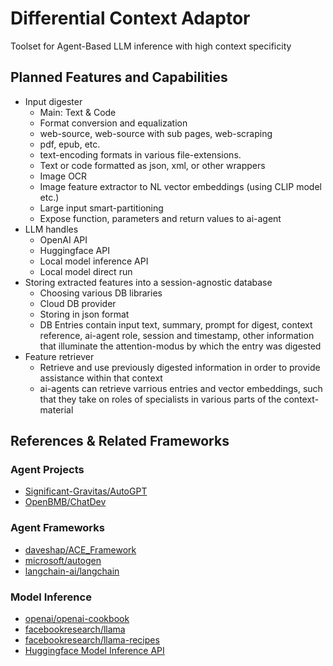 # Differential Context Adaptor
Toolset for Agent-Based LLM inference with high context specificity

## Planned Features and Capabilities
- Input digester
  - Main: Text & Code
  - Format conversion and equalization
  - web-source, web-source with sub pages, web-scraping
  - pdf, epub, etc.
  - text-encoding formats in various file-extensions.
  - Text or code formatted as json, xml, or other wrappers
  - Image OCR
  - Image feature extractor to NL vector embeddings (using CLIP model etc.)
  - Large input smart-partitioning
  - Expose function, parameters and return values to ai-agent
- LLM handles
  - OpenAI API
  - Huggingface API
  - Local model inference API
  - Local model direct run
- Storing extracted features into a session-agnostic database
  - Choosing various DB libraries
  - Cloud DB provider
  - Storing in json format
  - DB Entries contain input text, summary, prompt for digest, context reference, ai-agent role, session and timestamp, other information that illuminate the attention-modus by which the entry was digested
- Feature retriever
  - Retrieve and use previously digested information in order to provide assistance within that context
  - ai-agents can retrieve varrious entries and vector embeddings, such that they take on roles of specialists in various parts of the context-material

## References & Related Frameworks
### Agent Projects
- [Significant-Gravitas/AutoGPT](https://github.com/Significant-Gravitas/AutoGPT)
- [OpenBMB/ChatDev](https://github.com/OpenBMB/ChatDev)

### Agent Frameworks
- [daveshap/ACE_Framework](https://github.com/daveshap/ACE_Framework)
- [microsoft/autogen](https://github.com/microsoft/autogen)
- [langchain-ai/langchain](https://github.com/langchain-ai/langchain)

### Model Inference
- [openai/openai-cookbook](https://github.com/openai/openai-cookbook)
- [facebookresearch/llama](https://github.com/facebookresearch/llama)
- [facebookresearch/llama-recipes](https://github.com/facebookresearch/llama-recipes/)
- [Huggingface Model Inference API](https://huggingface.co/docs/api-inference/index)